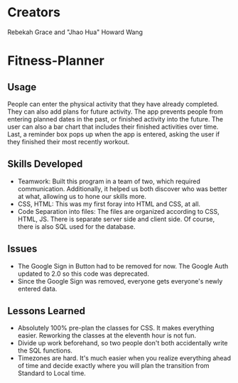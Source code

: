 # Creators
Rebekah Grace and "Jhao Hua" Howard Wang  

# Fitness-Planner
## Usage
People can enter the physical activity that they have already completed. They can also add plans for future activity. The app prevents people from entering planned dates in the past, or finished activity into the future. The user can also a bar chart that includes their finished activities over time.  Last, a reminder box pops up when the app is entered, asking the user if they finished their most recently workout. 

## Skills Developed
- Teamwork: Built this program in a team of two, which required communication. Additionally, it helped us both discover who was better at what, allowing us to hone our skills more.
- CSS, HTML: This was my first foray into HTML and CSS, at all. 
- Code Separation into files: The files are organized according to CSS, HTML, JS. There is separate server side and client side. Of course, there is also SQL used for the database.

## Issues
- The Google Sign in Button had to be removed for now. The Google Auth updated to 2.0 so this code was deprecated.
- Since the Google Sign was removed, everyone gets everyone's newly entered data.

## Lessons Learned
  - Absolutely 100% pre-plan the classes for CSS. It makes everything easier. Reworking the classes at the eleventh hour is not fun.
  - Divide up work beforehand, so two people don't both accidentally write the SQL functions.
  - Timezones are hard. It's much easier when you realize everything ahead of time and decide exactly where you will plan the transition from Standard to Local time.
  
